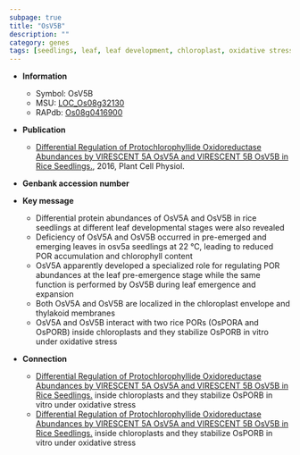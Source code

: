 ```yaml
---
subpage: true
title: "OsV5B"
description: ""
category: genes
tags: [seedlings, leaf, leaf development, chloroplast, oxidative stress, oxidative, stress]
---
```


* **Information**  
    + Symbol: OsV5B  
    + MSU: [LOC_Os08g32130](http://rice.plantbiology.msu.edu/cgi-bin/ORF_infopage.cgi?orf=LOC_Os08g32130)  
    + RAPdb: [Os08g0416900](http://rapdb.dna.affrc.go.jp/viewer/gbrowse_details/irgsp1?name=Os08g0416900)  

* **Publication**  
    + [Differential Regulation of Protochlorophyllide Oxidoreductase Abundances by VIRESCENT 5A OsV5A and VIRESCENT 5B OsV5B in Rice Seedlings.](http://www.ncbi.nlm.nih.gov/pubmed?term=Differential+Regulation+of+Protochlorophyllide+Oxidoreductase+Abundances+by+VIRESCENT+5A+OsV5A+and+VIRESCENT+5B+OsV5B+in+Rice+Seedlings.%5BTitle%5D), 2016, Plant Cell Physiol.

* **Genbank accession number**  

* **Key message**  
    + Differential protein abundances of OsV5A and OsV5B in rice seedlings at different leaf developmental stages were also revealed
    + Deficiency of OsV5A and OsV5B occurred in pre-emerged and emerging leaves in osv5a seedlings at 22 °C, leading to reduced POR accumulation and chlorophyll content
    + OsV5A apparently developed a specialized role for regulating POR abundances at the leaf pre-emergence stage while the same function is performed by OsV5B during leaf emergence and expansion
    + Both OsV5A and OsV5B are localized in the chloroplast envelope and thylakoid membranes
    + OsV5A and OsV5B interact with two rice PORs (OsPORA and OsPORB) inside chloroplasts and they stabilize OsPORB in vitro under oxidative stress

* **Connection**  
    + [Differential Regulation of Protochlorophyllide Oxidoreductase Abundances by VIRESCENT 5A OsV5A and VIRESCENT 5B OsV5B in Rice Seedlings.](OsPORA+and+OsPORB) inside chloroplasts and they stabilize OsPORB in vitro under oxidative stress
    + [Differential Regulation of Protochlorophyllide Oxidoreductase Abundances by VIRESCENT 5A OsV5A and VIRESCENT 5B OsV5B in Rice Seedlings.](OsPORA+and+OsPORB) inside chloroplasts and they stabilize OsPORB in vitro under oxidative stress



